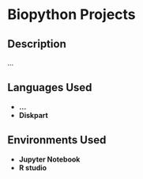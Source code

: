 <h1>Biopython Projects</h1>

<h2>Description</h2>
...
<br />


<h2>Languages Used</h2>

- <b>...</b> 
- <b>Diskpart</b>

<h2>Environments Used </h2>

- <b>Jupyter Notebook</b>
- <b>R studio</b>



